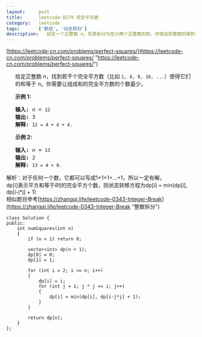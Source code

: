 ```yaml
---
layout:     post
title:      leetcode-0279 完全平方数 
category:   leetcode
tags:       ['数组', '动态规划']
description:   给定一个正整数 n，将其拆分为至少两个正整数的和，并使这些整数的乘积最大化。 返回你可以获得的最大乘积。
---
```

[https://leetcode-cn.com/problems/perfect-squares/](https://leetcode-cn.com/problems/perfect-squares/ "https://leetcode-cn.com/problems/perfect-squares/")

<ul>
<div class="notranslate"><p>给定正整数&nbsp;<em>n</em>，找到若干个完全平方数（比如&nbsp;<code>1, 4, 9, 16, ...</code>）使得它们的和等于<em> n</em>。你需要让组成和的完全平方数的个数最少。</p>

<p><strong>示例&nbsp;1:</strong></p>

<pre><strong>输入:</strong> <em>n</em> = <code>12</code>
<strong>输出:</strong> 3 
<strong>解释: </strong><code>12 = 4 + 4 + 4.</code></pre>

<p><strong>示例 2:</strong></p>

<pre><strong>输入:</strong> <em>n</em> = <code>13</code>
<strong>输出:</strong> 2
<strong>解释: </strong><code>13 = 4 + 9.</code></pre>
</div>
</ul>

解析：对于任何一个数，它都可以写成1+1+1+...+1，所以一定有解。
</br>dp[i]表示平方和等于i时的完全平方个数，则状态转移方程为dp[i] = min(dp[i], dp[i-j*j] + 1)
</br>相似题目参考[https://zhangqi.life/leetcode-0343-Integer-Break](https://zhangqi.life/leetcode-0343-Integer-Break "整数拆分")

	class Solution {
	public:
	    int numSquares(int n)
	    {
	        if (n < 1) return 0;
	        
	        vector<int> dp(n + 1);
	        dp[0] = 0;
	        dp[1] = 1;
	        
	        for (int i = 2; i <= n; i++)
	        {
	            dp[i] = i;
	            for (int j = 1; j * j <= i; j++)
	            {
	                dp[i] = min(dp[i], dp[i-j*j] + 1);
	            }
	        }
	        
	        return dp[n];
	    }
	};
